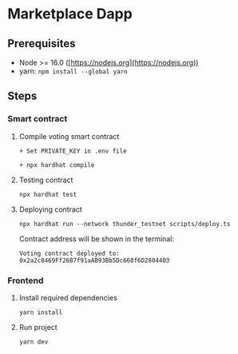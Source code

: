 #  Marketplace Dapp

## Prerequisites

- Node >= 16.0 ([https://nodejs.org](https://nodejs.org))
- yarn: `npm install --global yarn`

## Steps
### Smart contract
1. Compile voting smart contract 
    ```
    + Set PRIVATE_KEY in .env file

    + npx hardhat compile
2. Testing contract
    ```
    npx hardhat test
3. Deploying contract
    ```
    npx hardhat run --network thunder_testnet scripts/deploy.ts
    ```
    Contract address will be shown in the terminal:
    ```
    Voting contract deployed to: 0x2a2c8469Ff26B7f91aAB93Bb5Dc668f6D2804403
    ```

### Frontend
1. Install required dependencies 
    ```
    yarn install
    
2. Run project
    ```
    yarn dev
